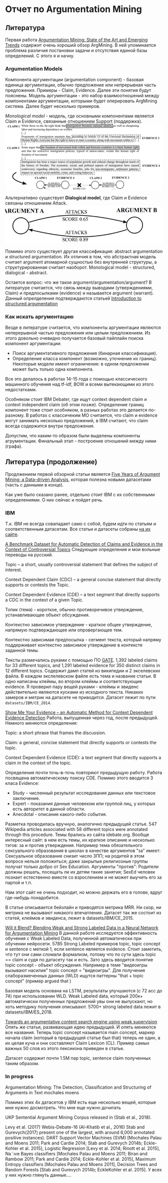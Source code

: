# Отчет по Argumentation Mining

## Литература
Первая работа [Argumentation Mining: State of the Art and Emerging Trends](http://lia.disi.unibo.it/~ml/publications/ACMTOIT2015.pdf)
содержит очень хороший обзор ArgMining. В ней упоминается проблема различия постановки задачи и отсутствия единой
базы определений. С этого я и начну.

### Argumentation Models
Компонента аргументации (argumentation component) - базовая единица аргументации, обычно предложение или непрерывная
часть предложения. Примеры - Claim, Evidence. Далее эти понятия будут пояснены.
Модель аргументации - это набор взаимоотношений между компонентами аргументации, которыми будет оперировать ArgMining 
система. Далее будет несколько примеров.

*Monological model* - модель, где основными компонентами является Claim
и Evidence, связанные отношением Support (поддержка). 
![Monological model scheme](./img/model1.png)

Альтернативно существует **Dialogical model**, где Claim и Evidence 
связаны отношением Attack.
![Dialogical model scheme](./img/model2.png)

Помимо этого существует другая классификация: abstract argumentation
и structured argumentation. Их отличия в том, что абстрактная модель
считает argument атомарной сущностью без внутренней структуры, а структурированная считает наоборот.
Monological model - structured, dialogical - abstract.

Остается вопрос: что же такое argument/argumentation/argument? В литературе считается, что связь между
выводами (утверждениями, Claim) и предпосылками (evidence) и называется argument (warrant). 
Данный опрелделения подтверждаются статьей [Introduction to structured argumentation](https://www.tandfonline.com/doi/full/10.1080/19462166.2013.869764)


### Как искать аргументацию
Везде в литературе считается, что компоненты аргументации являются неперерывной частью предложения или целым
предложением. Из этого довольно очевидно получается базовый пайплайн поиска компонент аргументации:
* Поиск аргументативного предложения (бинарная классификация).
* Определение класса компонент (возможно, уточнение их границ). Некоторые модели имеют ограничение: в одном предложении
может быть только одна компонента.

Все это делалось в работах 14-15 года с помощью классического машинного обучения над tf-idf, BOW и всеми вытекающими
из этого недостатками.

Особняком стоит IBM Debater, где ищут context dependent claim и context independent claim (об этом позже).
Определение границ компонент тоже стоит особняком, в разных работах это делается по-разному. В работах с классичеким
МО считается, что claim и evidence могут занимать несколько предложений, в IBM считают, что claim всегда содержится
внутри предложения.

Допустим, что каким-то образом были выделены компоненты агрументации. Финальный этап - построение отношений
между ними (графа).

## Литература (продолжение)
Продлжением первой обзорной статьи является [Five Years of Argument Mining: a Data-driven Analysis](https://www.ijcai.org/proceedings/2018/0766.pdf),
которая полезна новыми датасетами (часть с данными в конце).

Как уже было сказано ранее, отдельно стоит IBM с их собственными определениями. О них сейчас и пойдет речь.

### IBM
Т.к. IBM не всегда совападает само с собой, будем идти по статьям и соответственным датасетам. Все статьи и датасеты
собраны [на их сайте](https://www.research.ibm.com/haifa/dept/vst/debating_data.shtml).

[A Benchmark Dataset for Automatic Detection of Claims and
Evidence in the Context of Controversial Topics](http://acl2014.org/acl2014/W14-21/pdf/W14-2109.pdf)
Следующие определения и мои вольные переводы на русский.

Topic – a short, usually controversial statement that defines the subject of interest.
 
Context Dependent Claim (CDC) – a general concise statement that directly supports or contests the Topic.

Context Dependent Evidence (CDE) – a text segment that directly supports a CDC in the context of a given Topic.

Топик (тема) - короткое, обычно противоречивое утверждение, устанавливающее объект обсуждения.

Контекстно зависимое утверждение - краткое общее утверждение, напрямую подтверждающее или опровергающее тем.

Контекстно зависимая предпосылка - сегмент текста, который напряму поддерживает контекстно зависимое утверждение
в контексте заданной темы.


Тексты размечались руками с помощью ПО [GATE](https://gate.ac.uk).
1,392 labeled claims for 33 different topics, and 1,291 labeled evidence for 350 distinct claims in 12 different topics.
Содержит дамп статей из википедии и 2 экселевских файла. В каждом экслелевском файле есть тема и название статьи.
В одно написаны клеймы, во втором клеймы и соответствующие evidence. Я проверил пару вещей руками - клеймы и эвиденс
действительно являются кусками из исходного текста.
Никаких замеров и метрик на датасете не приводится.
Датасет лежит по пути `datasets/IBM/CE_2014`.



[Show Me Your Evidence – an Automatic Method for Context Dependent
Evidence Detection](https://www.research.ibm.com/haifa/dept/vst/papers/Evidence2015.pdf)
Работа, выпущенная через год, после предыдущей. Немного меняются определения:

Topic: a short phrase that frames the discussion.

Claim: a general, concise statement that directly supports or contests the topic.

Context Dependent Evidence (CDE): a text segment that directly supports a claim in the context of the topic.

Определения почти точь-в-точь повторяют предыдущую работу. Работа посвящена автоматическому поиску CDE.
Помимо этого вводится 3 класа Evidence:
* Study - численный результат исследования данных или текстовое заключение.
* Expert - показания данные человеком или группой лиц, у которых есть авторитет в данной области.
* Anecdotal - описание какого-либо события.

Разметка проводилась вручную, аналогично предыдущей статье.
547 Wikipedia articles associated with 58 different topics were annotated through this procedure.
Темы брались из сайта idebate.org. Вообще интересный сайт: в нем есть темы, их краткое описание и несколько тэгов: за и против утверждения.
Например тема обязательного сексуального образования в школах в качестве аргументов "за" имеет:
Сексуальное образование снизит число ЗПП; на родитей в этом вопросе нельзя положиться; даже закрытые религиозные группы
получат только добро от Sex Education.
Аргументы "против":
Родители должны решать, посещать ли их детям такие занятия; SexEd человек познает естественно вместе со взрослением
и не может выучить его за партой и т.п.

Нам этот сайт не очень подходит, но можно держать его в голове, вдруг где-нибудь понадобится.

В статье описывается бейзлайн и приводятся метрика MRR. Ни скор, ни метрика не вызывают никакого впечатления.
Датасет так же состоит из статей, клеймов и эвиденса, лежит в datasets/IBM/CE_2015.


[Will it Blend? Blending Weak and Strong Labeled Data
in a Neural Network for Argumentation Mining](https://www.aclweb.org/anthology/P18-2095.pdf)
В данной работе исследуется эффективность обучения с Weak Labeled Data, полученной автоматически при обучении нейросети.
5785 Strong Labeled примеров topic, topic concept и sentence с меткой 1, если sentence является evidence. Стоит заметить, что тут 
они сами сломали формализм, потому что по сути здесь topic == claim и судя по датасету так и есть.
Зато здесь вводится понятие topic concept - объект обсуждения. Например в теме "видеоигры вызывают насилие" topic 
concept = "видеоигры".
Для получения слаборазмеченных данных (WLD) ищутся паттерны "that + topic concept"
(пример <someone> argued that <claim>)

Базовая модель основана на LSTM, результаты улучшаются (с 72 acc до 74) при использовании WLD. Weak Labeled data, 
который 200к+ автоматически полученных предложений увы они не выпускают, но хоть методику получения описывают.
5700+ strong labeled data лежит в datasets/IBM/ES_2018.


[Towards an argumentative content search engine using weak supervision](https://www.aclweb.org/anthology/C18-1176.pdf)
Опять же статья, развивающая идею предыдущей. И опять меняются все названия.
Теперь topic concept называется main concept, маркер начала claim (который в предыдущей статье был that) теперь не один,
а их целая куча и они составляют Claim Lexicon (CL). Пример самых важных 50 слов из этого лексикона приведен в статье.

Датасет содержит почти 1.5М пар topic, sentence claim полученных таким образом.








### In progress

Argumentation Mining: The Detection, Classification and
Structuring of Arguments in Text
mochales moens

Помимо этих 4х датасетов у IBM есть еще несколько вещей, которые мне нужно досмотреть.
Что мне еще нужно дочитать

UKP Sentential Argument Mining Corpus released in (Stab et al., 2018).

Levy et al. (2017)
 Webis-Debate-16 (Al-Khatib et al., 2016)
Stab and Gurevych(2017) present one of the largest, with around 6,000 annotated positive instances). 
DART 
Support Vector Machines (SVM) [Mochales Palau and Moens 2011; Park and Cardie 2014; Stab and Gurevych 2014b; Eckle-Kohler
et al. 2015], Logistic Regression [Levy et al. 2014; Rinott et al. 2015], Na¨ıve Bayes classifiers [Mochales Palau and Moens 2011; Biran and Rambow 2011; Park and Cardie
2014; Eckle-Kohler et al. 2015], Maximum Entropy classifiers [Mochales Palau and
Moens 2011], Decision Trees and Random Forests [Stab and Gurevych 2014b; EckleKohler et al. 2015]. У всех у них нужно глянуть данные....



